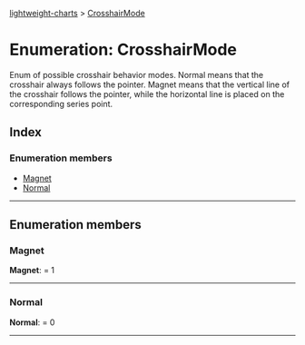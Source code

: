 [lightweight-charts](../README.md) > [CrosshairMode](../enums/crosshairmode.md)

# Enumeration: CrosshairMode

Enum of possible crosshair behavior modes. Normal means that the crosshair always follows the pointer. Magnet means that the vertical line of the crosshair follows the pointer, while the horizontal line is placed on the corresponding series point.

## Index

### Enumeration members

* [Magnet](crosshairmode.md#magnet)
* [Normal](crosshairmode.md#normal)

---

## Enumeration members

<a id="magnet"></a>

###  Magnet

**Magnet**:  = 1

___
<a id="normal"></a>

###  Normal

**Normal**:  = 0

___

